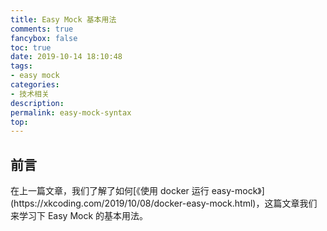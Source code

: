 ```yaml
---
title: Easy Mock 基本用法
comments: true
fancybox: false
toc: true
date: 2019-10-14 18:10:48
tags:
- easy mock
categories:
- 技术相关
description:
permalink: easy-mock-syntax
top:
---
```

<h2 id="intro">前言</h2>
在上一篇文章，我们了解了如何[《使用 docker 运行 easy-mock》](https://xkcoding.com/2019/10/08/docker-easy-mock.html)，这篇文章我们来学习下 Easy Mock 的基本用法。

<!--more-->